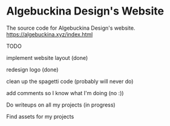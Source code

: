 # Algebuckina Design's Website
The source code for Algebuckina Design's website. https://algebuckina.xyz/index.html


TODO

implement website layout (done)

redesign logo (done)

clean up the spagetti code (probably will never do)

add comments so I know what I'm doing (no :))

Do writeups on all my projects (in progress)

Find assets for my projects
